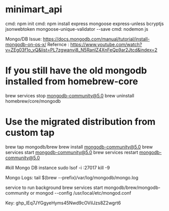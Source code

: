# minimart_api
cmd: npm init
cmd:  npm install express mongoose express-unless bcryptjs jsonwebtoken mongoose-unique-validator --save
cmd: nodemon js

Mongo/DB Issue: https://docs.mongodb.com/manual/tutorial/install-mongodb-on-os-x/
Refernce : https://www.youtube.com/watch?v=ZEg03f1o_vQ&list=PL7zgwanvi8_N5RanlZ4XnFeQp9ar2Jtcd&index=2
# If you still have the old mongodb installed from homebrew-core
brew services stop mongodb-community@5.0
brew uninstall homebrew/core/mongodb

# Use the migrated distribution from custom tap
brew tap mongodb/brew
brew install mongodb-community@5.0
brew services start mongodb-community@5.0
brew services restart mongodb-community@5.0

#kill Mongo DB instance
sudo lsof -i :27017
kill -9 <PID>

Mongo Logs:
tail $(brew --prefix)/var/log/mongodb/mongo.log

service to run background
brew services start mongodb/brew/mongodb-community
or
mongod --config /usr/local/etc/mongod.conf


Key: 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